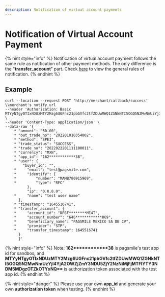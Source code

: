 ```yaml
---
description: Notification of virtual account payments
---
```


# Notification of Virtual Account Payment

{% hint style="info" %}
Notification of virtual account payment follows the same rule as notification of other payment methods. The only difference is the "**transfer\_account**" part. Check [here](../../../notification/) to view the general rules of notification.
{% endhint %}

## Example

```
curl --location --request POST 'http://merchant/callback/success' \\merchant's notify_url
--header 'Authorization: Basic MTYyNTgyOTIxNDUzMTY2Mzg6UGFnc21pbGVfc2tfZDUwMWQ1ZGNkNTI5OGQ5N2MwNmUzYjI4YjA2OWZjZmY3NDU5ZjY2NzNiMjFjMTFlYTY3NDM5MDgzOTZkOTYxNQ==' \
--header 'Content-Type: application/json' \
--data-raw '{
    * "amount": "50.00",
    * "out_trade_no": "202201010354002",
    * "method": "SPEI",
    * "trade_status": "SUCCESS",
    * "trade_no": "2022022201111100011",
    * "currency": "MXN",
    * "app_id": "162************38",
    * "user": {
        "buyer_id": "",
    *     "email": "test@pagsmile.com",
    *     "identify": {
    *         "number": "MAMB780915969",
    *         "type": "RFC"
          },
          "ip": "0.0.0.0",
    *     "name": "test user name"
      },
    * "timestamp": "1645516741",
    * "transfer_account": {
    *     "account_id": "DP8F********ME4T",
    *     "account_number": "646************069",
    *     "beneficiary_name": "PAGSMILE MEXICO SA DE CV",
    *     "provider": "STP",
    *     "transfer_timestamp": 1645516741
      }
      }'
```

{% hint style="info" %}
Note:  **162\*\*\*\*\*\*\*\*\*\*\*\*38** is pagsmile's test app id for sandbox, and **MTYyNTgyOTIxNDUzMTY2Mzg6UGFnc21pbGVfc2tfZDUwMWQ1ZGNkNTI5OGQ5N2MwNmUzYjI4YjA2OWZjZmY3NDU5ZjY2NzNiMjFjMTFlYTY3NDM5MDgzOTZkOTYxNQ==** is authorization token associated with the test app id.&#x20;
{% endhint %}

{% hint style="danger" %}
Please use your own **app\_id** and generate your own **authorization token** when testing.
{% endhint %}
